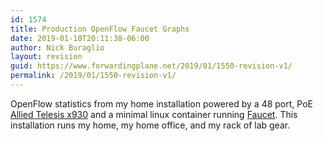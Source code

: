 ```yaml
---
id: 1574
title: Production OpenFlow Faucet Graphs
date: 2019-01-10T20:11:38-06:00
author: Nick Buraglio
layout: revision
guid: https://www.forwardingplane.net/2019/01/1550-revision-v1/
permalink: /2019/01/1550-revision-v1/
---
```

 

OpenFlow statistics from my home installation powered by a 48 port, PoE [Allied Telesis x930](https://www.alliedtelesis.com/products/switches/x930-series) and a minimal linux container running [Faucet](https://www.faucet.nz/). This installation runs my home, my home office, and my rack of lab gear. <figure></figure> <figure></figure> <figure></figure> <figure></figure>